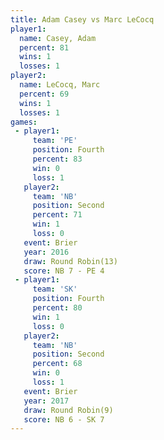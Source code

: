 ```yaml
---
title: Adam Casey vs Marc LeCocq
player1:            
  name: Casey, Adam 
  percent: 81       
  wins: 1           
  losses: 1         
player2:            
  name: LeCocq, Marc
  percent: 69       
  wins: 1           
  losses: 1         
games:
 - player1:          
     team: 'PE'      
     position: Fourth
     percent: 83     
     win: 0          
     loss: 1         
   player2:          
     team: 'NB'      
     position: Second
     percent: 71     
     win: 1          
     loss: 0         
   event: Brier         
   year: 2016           
   draw: Round Robin(13)
   score: NB 7 - PE 4   
 - player1:          
     team: 'SK'      
     position: Fourth
     percent: 80     
     win: 1          
     loss: 0         
   player2:          
     team: 'NB'      
     position: Second
     percent: 68     
     win: 0          
     loss: 1         
   event: Brier        
   year: 2017          
   draw: Round Robin(9)
   score: NB 6 - SK 7  
---
```

